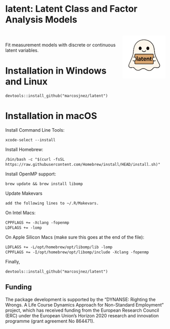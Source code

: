 # latent: Latent Class and Factor Analysis Models

<div style = "padding-top:1em; padding-bottom: 0.5em;">
<img src="man/figures/standard.png" width = 135 align="right" />
</div>

Fit measurement models with discrete or continuous latent variables.

# Installation in Windows and Linux

    devtools::install_github("marcosjnez/latent")

# Installation in macOS

Install Command Line Tools:

    xcode-select --install

Install Homebrew:
 
    /bin/bash -c "$(curl -fsSL https://raw.githubusercontent.com/Homebrew/install/HEAD/install.sh)"
    
Install OpenMP support:

    brew update && brew install libomp
    
Update Makevars

    add the following lines to ~/.R/Makevars.

On Intel Macs:

    CPPFLAGS += -Xclang -fopenmp
    LDFLAGS += -lomp

On Apple Silicon Macs (make sure this goes at the end of the file):

    LDFLAGS += -L/opt/homebrew/opt/libomp/lib -lomp
    CPPFLAGS += -I/opt/homebrew/opt/libomp/include -Xclang -fopenmp

Finally,

    devtools::install_github("marcosjnez/latent")

## Funding
The package development is supported by the “DYNANSE: Righting the Wrongs. A Life Course Dynamics Approach for Non-Standard Employment” project, which has received funding from the European Research Council (ERC) under the European Union’s Horizon 2020 research and innovation programme (grant agreement No 864471).
